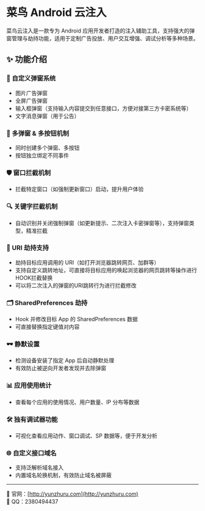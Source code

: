 # 菜鸟 Android 云注入

菜鸟云注入是一款专为 Android 应用开发者打造的注入辅助工具，支持强大的弹窗管理与劫持功能，适用于定制广告投放、用户交互增强、调试分析等多种场景。

## ✨ 功能介绍

### 🚀 自定义弹窗系统
- 图片广告弹窗  
- 全屏广告弹窗  
- 输入框弹窗（支持输入内容提交到任意接口，方便对接第三方卡密系统等）
- 文字消息弹窗（用于公告）

### 🧩 多弹窗 & 多按钮机制
- 同时创建多个弹窗、多按钮
- 按钮独立绑定不同事件

### 🛡️ 窗口拦截机制
- 拦截特定窗口（如强制更新窗口）启动，提升用户体验

### 🔍 关键字拦截机制
- 自动识别并关闭强制弹窗（如更新提示、二次注入卡密弹窗等），支持弹窗类型，精准拦截

### 🔗 URI 劫持支持
- 劫持目标应用调用的 URI（如打开浏览器跳转网页、加群等）
- 支持自定义跳转地址，可直接将目标应用的唤起浏览器的网页跳转等操作进行HOOK拦截替换
- 可以将二次注入的弹窗的URI跳转行为进行拦截修改

### 🗂️ SharedPreferences 劫持
- Hook 并修改目标 App 的 SharedPreferences 数据
- 可直接替换指定键值对内容

### 🕶️ 静默设置
- 检测设备安装了指定 App 后自动静默处理
- 有效防止被逆向开发者发现并去除弹窗

### 📊 应用使用统计
- 查看每个应用的使用情况、用户数量、IP 分布等数据

### 🛠️ 独有调试器功能
- 可视化查看应用动作、窗口调试、SP 数据等，便于开发分析

### 🌐 自定义接口域名
- 支持泛解析域名接入
- 内置域名轮换机制，有效防止域名被屏蔽

---

📌 官网：[http://yunzhuru.com](http://yunzhuru.com)  
💬 QQ：2380494437
